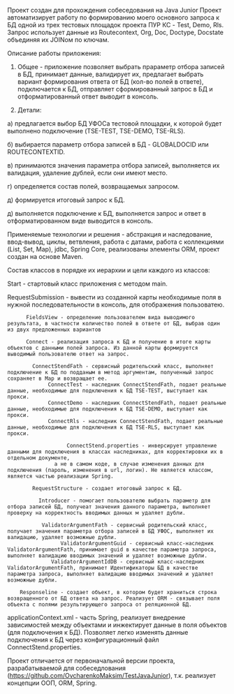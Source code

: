  Проект создан для прохождения собеседования на Java Junior
 Проект автоматизирует работу по формированию моего основного запроса к БД одной из трех тестовых площадок проекта ПУР КС - Test, Demo, Rls.
 Запрос использует данные из Routecontext, Org, Doc, Doctype, Docstate объединяя их JOINом по ключам. 

 Описание работы приложения:
 1. Общее - приложение позволяет выбрать прараметр отбора записей в БД, принимает данные, валидирует их, предлагает выбрать вариант формирования ответа от БД (кол-во полей в ответе), подключается к БД, отправляет сформированный запрос в БД и отформатированный ответ выводит в консоль.

 2. Детали: 
 
а) предлагается выбор БД УФОСа тестовой площадки, к которой будет выполнено подключение (TSE-TEST, TSE-DEMO, TSE-RLS).

б) выбирается параметр отбора записей в БД - GLOBALDOCID или ROUTECONTEXTID.

в) принимаются значения параметра отбора записей, выполняется их валидация, удаление дублей, если они имеют место.

г) определяется состав полей, возвращаемых запросом.

д) формируется итоговый запрос к БД.

д) выполняется подключение к БД, выполняется запрос и ответ в отформатированном виде выводится в консоль.

 Применяемые технологии и решения - абстракция и наследование, ввод-вывод, циклы, ветвления, работа с датами, работа с коллекциями (List, Set, Map), jdbc, Spring Core, реализованы элементы ORM, проект создан на основе Maven.

 Состав классов в порядке их иерархии и цели каждого из классов:
 
 Start - стартовый класс приложения с методом main.

   RequestSubmission - вывести из созданной карты необходимые поля в нужной последовательности в консоль, для отображения пользоватею. 
   
          FieldsView - определение пользователем вида выводимого результата, в частности количество полей в ответе от БД, выбрав один из двух предложенных вариантов
	  
          Connect - реализация запроса к БД и получение в итоге карты объектов с данными полей запроса. Из данной карты формируется выводимый пользователю ответ на запрос.  
	  
	        ConnectStendFath - сервисный родительский класс, выполняет подключение к БД по подданым в метод аргументам, полученный запрос сохраняет в Map и возвращает ее.
	             ConnectTest - наследник ConnectStendFath, подает реальные данные, необходимые для подключения к БД TSE-TEST, выступает как прокси.
	             ConnectDemo - наследник ConnectStendFath, подает реальные данные, необходимые для подключения к БД TSE-DEMO, выступает как прокси.
	             ConnectRls - наследник ConnectStendFath, подает реальные данные, необходимые для подключения к БД TSE-RLS, выступает как прокси.	
		     
		               ConnectStend.properties - инверсирует управление данными для подключения в классах наследниках, для корректировки их в отдельном документе, 
			       а не в самом коде, в случае изменения данных для подключения (пароль, изменения в url, логин). Не является классом, является частью реализации Spring. 
			       
	        RequestStructure - создает итоговый запрос к БД.	
		
		      Introducer - помогает пользователю выбрать параметр для отбора записей БД, получеат значения данного параметра, выполняет проверку на корректность вводимых данных м удаляет дубли.			
		      
			   ValidatorArgumentFath - сервисный родительский класс, получает значения параметра отбора записей в БД УФОС, выполняет их валидацию, удаляет возможные дубли.							
			         ValidatorArgumentGuid - сервисный класс-наследник ValidatorArgumentFath, принимает guid в качестве параметра запроса, выполняет валидацию вводимых значений и удаляет возможные дубли.
				  ValidatorArgumentIdDB - сервисный класс-наследник ValidatorArgumentFath, принимает Идентификаторы БД в качестве параметра запроса, выполняет валидацию вводимых значений и удаляет возможные дубли.	
				  
		Responseline - создает объект, в котором будет храниться строка возвращенного от БД ответа на запрос. Реализует ORM - связывает поля объекта с полями результирующего запроса от реляционной БД.
			
applicationContext.xml - часть Spring, реализует внедрение зависимостей между объектами и инжектирует данные в поля объектов (для подключения к БД). Позволяет легко изменять данные подключения к БД через конфигурационный файл ConnectStend.properties.

 Проект отличается от первоначальной версии проекта, разрабатываемой для собеседлования (https://github.com/OvcharenkoMaksim/TestJavaJunior), т.к. реализует концепции ООП, ORM, Spring.
